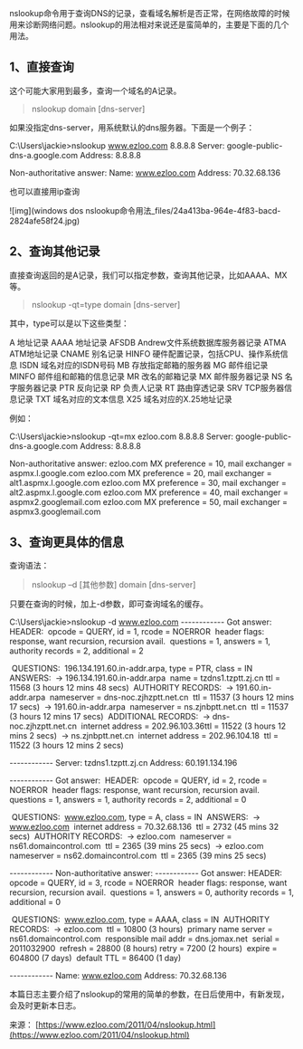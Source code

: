 nslookup命令用于查询DNS的记录，查看域名解析是否正常，在网络故障的时候用来诊断网络问题。nslookup的用法相对来说还是蛮简单的，主要是下面的几个用法。

## 1、直接查询

这个可能大家用到最多，查询一个域名的A记录。

> nslookup domain [dns-server]

如果没指定dns-server，用系统默认的dns服务器。下面是一个例子：

C:\Users\jackie>nslookup www.ezloo.com 8.8.8.8 
Server:  google-public-dns-a.google.com 
Address:  8.8.8.8

Non-authoritative answer: 
Name:    www.ezloo.com 
Address:  70.32.68.136

也可以直接用ip查询

![img](windows dos nslookup命令用法_files/24a413ba-964e-4f83-bacd-2824afe58f24.jpg)

 

## 2、查询其他记录

直接查询返回的是A记录，我们可以指定参数，查询其他记录，比如AAAA、MX等。

> nslookup -qt=type domain [dns-server]

其中，type可以是以下这些类型：

A 地址记录 
AAAA 地址记录 
AFSDB Andrew文件系统数据库服务器记录 
ATMA ATM地址记录 
CNAME 别名记录 
HINFO 硬件配置记录，包括CPU、操作系统信息 
ISDN 域名对应的ISDN号码 
MB 存放指定邮箱的服务器 
MG 邮件组记录 
MINFO 邮件组和邮箱的信息记录 
MR 改名的邮箱记录 
MX 邮件服务器记录 
NS 名字服务器记录 
PTR 反向记录 
RP 负责人记录 
RT 路由穿透记录 
SRV TCP服务器信息记录 
TXT 域名对应的文本信息 
X25 域名对应的X.25地址记录

例如：

C:\Users\jackie>nslookup -qt=mx ezloo.com 8.8.8.8 
Server:  google-public-dns-a.google.com 
Address:  8.8.8.8

Non-authoritative answer: 
ezloo.com       MX preference = 10, mail exchanger = aspmx.l.google.com 
ezloo.com       MX preference = 20, mail exchanger = alt1.aspmx.l.google.com 
ezloo.com       MX preference = 30, mail exchanger = alt2.aspmx.l.google.com 
ezloo.com       MX preference = 40, mail exchanger = aspmx2.googlemail.com 
ezloo.com       MX preference = 50, mail exchanger = aspmx3.googlemail.com

## 3、查询更具体的信息

查询语法：

> nslookup –d [其他参数] domain [dns-server]

只要在查询的时候，加上-d参数，即可查询域名的缓存。

C:\Users\jackie>nslookup -d www.ezloo.com 
\------------ 
Got answer: 
​    HEADER: 
​        opcode = QUERY, id = 1, rcode = NOERROR 
​        header flags:  response, want recursion, recursion avail. 
​        questions = 1,  answers = 1,  authority records = 2,  additional = 2

​    QUESTIONS: 
​        196.134.191.60.in-addr.arpa, type = PTR, class = IN 
​    ANSWERS: 
​    ->  196.134.191.60.in-addr.arpa 
​        name = tzdns1.tzptt.zj.cn 
​        ttl = 11568 (3 hours 12 mins 48 secs) 
​    AUTHORITY RECORDS: 
​    ->  191.60.in-addr.arpa 
​        nameserver = dns-noc.zjhzptt.net.cn 
​        ttl = 11537 (3 hours 12 mins 17 secs) 
​    ->  191.60.in-addr.arpa 
​        nameserver = ns.zjnbptt.net.cn 
​        ttl = 11537 (3 hours 12 mins 17 secs) 
​    ADDITIONAL RECORDS: 
​    ->  dns-noc.zjhzptt.net.cn 
​        internet address = 202.96.103.36 
​        ttl = 11522 (3 hours 12 mins 2 secs) 
​    ->  ns.zjnbptt.net.cn 
​        internet address = 202.96.104.18 
​        ttl = 11522 (3 hours 12 mins 2 secs)

\------------ 
Server:  tzdns1.tzptt.zj.cn 
Address:  60.191.134.196

\------------ 
Got answer: 
​    HEADER: 
​        opcode = QUERY, id = 2, rcode = NOERROR 
​        header flags:  response, want recursion, recursion avail. 
​        questions = 1,  answers = 1,  authority records = 2,  additional = 0

​    QUESTIONS: 
​        www.ezloo.com, type = A, class = IN 
​    ANSWERS: 
​    ->  www.ezloo.com 
​        internet address = 70.32.68.136 
​        ttl = 2732 (45 mins 32 secs) 
​    AUTHORITY RECORDS: 
​    ->  ezloo.com 
​        nameserver = ns61.domaincontrol.com 
​        ttl = 2365 (39 mins 25 secs) 
​    ->  ezloo.com 
​        nameserver = ns62.domaincontrol.com 
​        ttl = 2365 (39 mins 25 secs)

\------------ 
Non-authoritative answer: 
\------------ 
Got answer: 
​    HEADER: 
​        opcode = QUERY, id = 3, rcode = NOERROR 
​        header flags:  response, want recursion, recursion avail. 
​        questions = 1,  answers = 0,  authority records = 1,  additional = 0

​    QUESTIONS: 
​        www.ezloo.com, type = AAAA, class = IN 
​    AUTHORITY RECORDS: 
​    ->  ezloo.com 
​        ttl = 10800 (3 hours) 
​        primary name server = ns61.domaincontrol.com 
​        responsible mail addr = dns.jomax.net 
​        serial  = 2011032900 
​        refresh = 28800 (8 hours) 
​        retry   = 7200 (2 hours) 
​        expire  = 604800 (7 days) 
​        default TTL = 86400 (1 day)

\------------ 
Name:    www.ezloo.com 
Address:  70.32.68.136

本篇日志主要介绍了nslookup的常用的简单的参数，在日后使用中，有新发现，会及时更新本日志。

来源： [https://www.ezloo.com/2011/04/nslookup.html](https://www.ezloo.com/2011/04/nslookup.html)